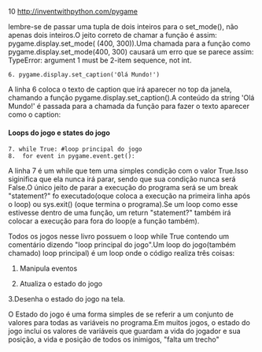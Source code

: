 10 http://inventwithpython.com/pygame

lembre-se de passar uma tupla de dois inteiros para o set_mode(), não apenas dois inteiros.O jeito correto de chamar a função é assim: 
pygame.display.set_mode( (400, 300)).Uma chamada para a função como pygame.display.set_mode(400, 300) causará um erro que se parece assim:
TypeError: argument 1 must be 2-item sequence, not int.

	6. pygame.display.set_caption('Olá Mundo!')

A linha 6 coloca o texto de caption que irá aparecer no top da janela, chamando a função pygame.display.set_caption().A conteúdo da string 'Olá
Mundo!' é passada para a chamada da função para fazer o texto aparecer como o caption:

#### Loops do jogo e states do jogo

	7. while True: #loop principal do jogo
	8.	for event in pygame.event.get():

A linha 7 é um while que tem uma simples condição com o valor True.Isso siginifica que ela nunca irá parar, sendo que sua condição nunca será
False.O único jeito de parar a execução do programa será se um break "statement?" fo executado(oque coloca a execução na primeira linha após
o loop) ou sys.exit() (oque termina o programa).Se um loop como esse estivesse dentro de uma função, um return "statement?" também irá colocar
a execução para fora do loop(e a função também).

Todos os jogos nesse livro possuem o loop while True contendo um comentário dizendo "loop principal do jogo".Um loop do jogo(também chamado)
loop principal) é um loop onde o código realiza três coisas:

1. Manipula eventos

2. Atualiza o estado do jogo

3.Desenha o estado do jogo na tela.

O Estado do jogo é uma forma simples de se referir a um conjunto de valores para todas as variáveis no programa.Em muitos jogos, o 
estado do jogo inclui os valores de variáveis que guardam a vida do jogador e sua posição, a vida e posição de todos os inimigos,
"falta um trecho"

